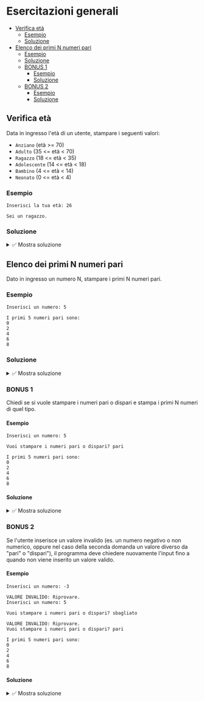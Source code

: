 <!-- omit from toc -->
# Esercitazioni generali

- [Verifica età](#verifica-età)
  - [Esempio](#esempio)
  - [Soluzione](#soluzione)
- [Elenco dei primi N numeri pari](#elenco-dei-primi-n-numeri-pari)
  - [Esempio](#esempio-1)
  - [Soluzione](#soluzione-1)
  - [BONUS 1](#bonus-1)
    - [Esempio](#esempio-2)
    - [Soluzione](#soluzione-2)
  - [BONUS 2](#bonus-2)
    - [Esempio](#esempio-3)
    - [Soluzione](#soluzione-3)

## Verifica età

Data in ingresso l'età di un utente, stampare i seguenti valori:
- `Anziano` (età >= 70)
- `Adulto` (35 <= età < 70)
- `Ragazzo` (18 <= età < 35)
- `Adolescente` (14 <= età < 18)
- `Bambino` (4 <= età < 14)
- `Neonato` (0 <= età < 4)

### Esempio

```text
Inserisci la tua età: 26

Sei un ragazzo.
```

### Soluzione

<details>
<summary>✅ Mostra soluzione</summary>

```python
age = int(input("Inserisci la tua età: "))
if age >= 70:
    print("Sei un anziano.")
elif age >= 35:
    print("Sei un adulto.")
elif age >= 18:
    print("Sei un ragazzo.")
elif age >= 14:
    print("Sei un adolescente.")
elif age >= 4:
    print("Sei un bambino.")
else:
    print("Sei un neonato.")
```
</details>

## Elenco dei primi N numeri pari

Dato in ingresso un numero N, stampare i primi N numeri pari.

### Esempio

```text
Inserisci un numero: 5

I primi 5 numeri pari sono:
0
2
4
6
8
```

### Soluzione

<details>
<summary>✅ Mostra soluzione</summary>

```python
n = int(input("Inserisci un numero: "))
print(f"I primi {n} numeri pari sono:")

def is_even(num):
    return num % 2 == 0

even_numbers = [i for i in range(n * 2) if is_even(i)]
for number in even_numbers[:n]:
    print(number)
```

</details>

### BONUS 1

Chiedi se si vuole stampare i numeri pari o dispari e stampa i primi N numeri di quel tipo.

#### Esempio

```text
Inserisci un numero: 5

Vuoi stampare i numeri pari o dispari? pari

I primi 5 numeri pari sono:
0
2
4
6
8
```

#### Soluzione

<details>
<summary>✅ Mostra soluzione</summary>

```python
import sys

n = int(input("Inserisci un numero: "))

def is_even(num):
    return num % 2 == 0

choice = input("Vuoi stampare i numeri pari o dispari? ").strip().lower()
if choice == "pari":
    numbers = [i for i in range(n * 2) if is_even(i)]
elif choice == "dispari":
    numbers = [i for i in range(n * 2) if not is_even(i)]
else:
    print("VALORE INVALIDO: Riprovare.")
    sys.exit()

print(f"I primi {n} numeri {choice} sono:")
for number in numbers[:n]:
    print(number)
```

</details>

### BONUS 2

Se l'utente inserisce un valore invalido (es. un numero negativo o non numerico, oppure nel caso della seconda domanda un valore diverso da "pari" o "dispari"), il programma deve chiedere nuovamente l'input fino a quando non viene inserito un valore valido.

#### Esempio

```text
Inserisci un numero: -3

VALORE INVALIDO: Riprovare.
Inserisci un numero: 5

Vuoi stampare i numeri pari o dispari? sbagliato

VALORE INVALIDO: Riprovare.
Vuoi stampare i numeri pari o dispari? pari

I primi 5 numeri pari sono:
0
2
4
6
8
```

#### Soluzione

<details>
<summary>✅ Mostra soluzione</summary>

```python
def is_even(num):
    return num % 2 == 0

n = -1
while n <= 0:
    try:
        # Se l'input non è un numero intero, `int` solleva un'eccezione `ValueError`
        n = int(input("Inserisci un numero: "))

        # Forziamo un'eccezione se il numero è minore o uguale a zero
        if n <= 0:
            raise ValueError("Il numero deve essere maggiore di zero.")
    except ValueError:
        print("")
        print("VALORE NON VALIDO: Inserisci un numero intero.")

print("")
choice = ""
while choice not in ["pari", "dispari"]:
    choice = input("Vuoi stampare i numeri pari o dispari? ").strip().lower()
    if choice not in ["pari", "dispari"]:
        print("")
        print("VALORE INVALIDO: Riprovare.")
        continue

if choice == "pari":
    numbers = [i for i in range(n * 2) if is_even(i)]
else:
    numbers = [i for i in range(n * 2) if not is_even(i)]

print(f"I primi {n} numeri {choice} sono:")
for number in numbers[:n]:
    print(number)
```
